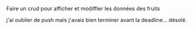Faire un crud pour afficher et modiffier les données des fruits

j'ai oublier de push mais j'avais bien terminer avant la deadline... désolé.
